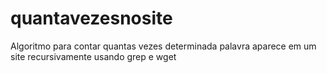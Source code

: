 # quantavezesnosite
Algoritmo para contar quantas vezes determinada palavra aparece em um site recursivamente usando grep e wget
